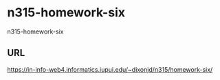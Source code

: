 # n315-homework-six

n315-homework-six

## URL

https://in-info-web4.informatics.iupui.edu/~dixonjd/n315/homework-six/
